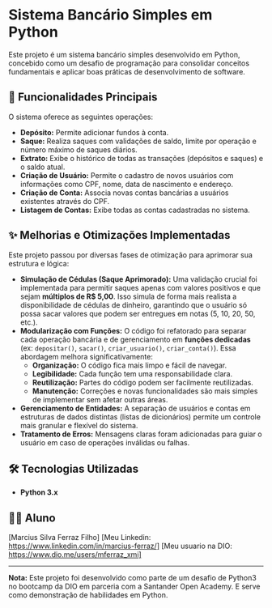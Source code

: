 # Sistema Bancário Simples em Python

Este projeto é um sistema bancário simples desenvolvido em Python, concebido como um desafio de programação para consolidar conceitos fundamentais e aplicar boas práticas de desenvolvimento de software.

## 🚀 Funcionalidades Principais

O sistema oferece as seguintes operações:

* **Depósito:** Permite adicionar fundos à conta.
* **Saque:** Realiza saques com validações de saldo, limite por operação e número máximo de saques diários.
* **Extrato:** Exibe o histórico de todas as transações (depósitos e saques) e o saldo atual.
* **Criação de Usuário:** Permite o cadastro de novos usuários com informações como CPF, nome, data de nascimento e endereço.
* **Criação de Conta:** Associa novas contas bancárias a usuários existentes através do CPF.
* **Listagem de Contas:** Exibe todas as contas cadastradas no sistema.

## ✨ Melhorias e Otimizações Implementadas

Este projeto passou por diversas fases de otimização para aprimorar sua estrutura e lógica:

* **Simulação de Cédulas (Saque Aprimorado):** Uma validação crucial foi implementada para permitir saques apenas com valores positivos e que sejam **múltiplos de R$ 5,00**. Isso simula de forma mais realista a disponibilidade de cédulas de dinheiro, garantindo que o usuário só possa sacar valores que podem ser entregues em notas (5, 10, 20, 50, etc.).
* **Modularização com Funções:** O código foi refatorado para separar cada operação bancária e de gerenciamento em **funções dedicadas** (ex: `depositar()`, `sacar()`, `criar_usuario()`, `criar_conta()`). Essa abordagem melhora significativamente:
    * **Organização:** O código fica mais limpo e fácil de navegar.
    * **Legibilidade:** Cada função tem uma responsabilidade clara.
    * **Reutilização:** Partes do código podem ser facilmente reutilizadas.
    * **Manutenção:** Correções e novas funcionalidades são mais simples de implementar sem afetar outras áreas.
* **Gerenciamento de Entidades:** A separação de usuários e contas em estruturas de dados distintas (listas de dicionários) permite um controle mais granular e flexível do sistema.
* **Tratamento de Erros:** Mensagens claras foram adicionadas para guiar o usuário em caso de operações inválidas ou falhas.

## 🛠️ Tecnologias Utilizadas

* **Python 3.x**

## 🧑‍💻 Aluno

[Marcius Silva Ferraz Filho]
[Meu Linkedin: https://www.linkedin.com/in/marcius-ferraz/]
[Meu usuario na DIO: https://www.dio.me/users/mferraz_xmi]

---

**Nota:** Este projeto foi desenvolvido como parte de um desafio de Python3 no bootcamp da DIO em parceria com a Santander Open Academy. E serve como demonstração de habilidades em Python.
